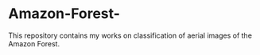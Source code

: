 # Amazon-Forest-
This repository contains my works on classification of aerial images of the Amazon Forest.
